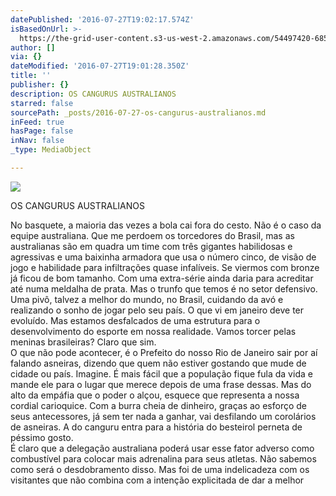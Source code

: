 ```yaml
---
datePublished: '2016-07-27T19:02:17.574Z'
isBasedOnUrl: >-
  https://the-grid-user-content.s3-us-west-2.amazonaws.com/54497420-685c-4ccc-87bf-398ed895caba.jpg
author: []
via: {}
dateModified: '2016-07-27T19:01:28.350Z'
title: ''
publisher: {}
description: OS CANGURUS AUSTRALIANOS
starred: false
sourcePath: _posts/2016-07-27-os-cangurus-australianos.md
inFeed: true
hasPage: false
inNav: false
_type: MediaObject

---
```

![](https://imgflo.herokuapp.com/graph/vahj1ThiexotieMo/e36dc8937a42c9df7d142390274eea1b/croprotate.jpg?cropheight=853&cropwidth=1280&degrees=0&input=https%3A%2F%2Fthe-grid-user-content.s3-us-west-2.amazonaws.com%2F54497420-685c-4ccc-87bf-398ed895caba.jpg&x=0&y=0)

OS CANGURUS AUSTRALIANOS

No basquete, a maioria das vezes a bola cai fora do cesto. Não é o caso da equipe australiana. Que me perdoem os torcedores do Brasil, mas as australianas são em quadra um time com três gigantes habilidosas e agressivas e uma baixinha armadora que usa o número cinco, de visão de jogo e habilidade para infiltrações quase infalíveis. Se viermos com bronze já ficou de bom tamanho. Com uma extra-série ainda daria para acreditar até numa meldalha de prata. Mas o trunfo que temos é no setor defensivo. Uma pivô, talvez a melhor do mundo, no Brasil, cuidando da avó e realizando o sonho de jogar pelo seu país. O que vi em janeiro deve ter evoluído. Mas estamos desfalcados de uma estrutura para o desenvolvimento do esporte em nossa realidade. Vamos torcer pelas meninas brasileiras? Claro que sim.  
O que não pode acontecer, é o Prefeito do nosso Rio de Janeiro sair por aí falando asneiras, dizendo que quem não estiver gostando que mude de cidade ou país. Imagine. É mais fácil que a população fique fula da vida e mande ele para o lugar que merece depois de uma frase dessas. Mas do alto da empáfia que o poder o alçou, esquece que representa a nossa cordial carioquice. Com a burra cheia de dinheiro, graças ao esforço de seus antecessores, já sem ter nada a ganhar, vai desfilando um corolários de asneiras. A do canguru entra para a história do besteirol perneta de péssimo gosto.  
É claro que a delegação australiana poderá usar esse fator adverso como combustível para colocar mais adrenalina para seus atletas. Não sabemos como será o desdobramento disso. Mas foi de uma indelicadeza com os visitantes que não combina com a intenção explicitada de dar a melhor
